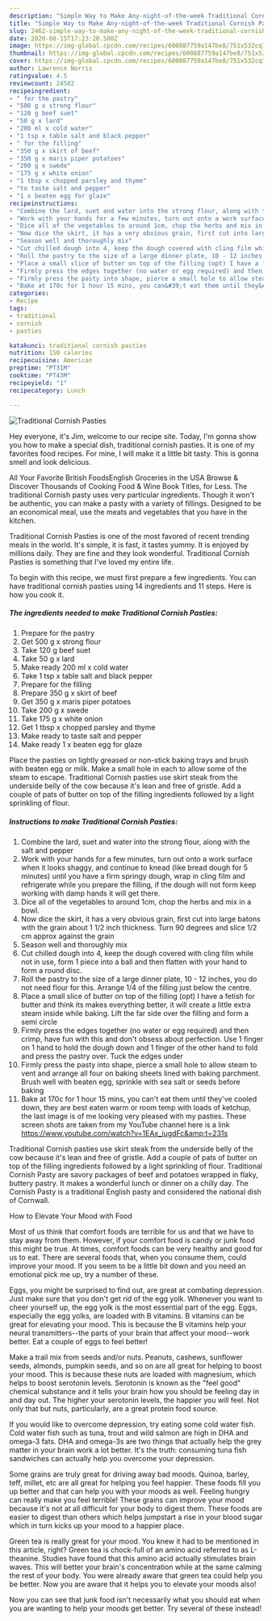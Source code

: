 ```yaml
---
description: "Simple Way to Make Any-night-of-the-week Traditional Cornish Pasties"
title: "Simple Way to Make Any-night-of-the-week Traditional Cornish Pasties"
slug: 2462-simple-way-to-make-any-night-of-the-week-traditional-cornish-pasties
date: 2020-08-15T17:23:20.580Z
image: https://img-global.cpcdn.com/recipes/600887759a147be8/751x532cq70/traditional-cornish-pasties-recipe-main-photo.jpg
thumbnail: https://img-global.cpcdn.com/recipes/600887759a147be8/751x532cq70/traditional-cornish-pasties-recipe-main-photo.jpg
cover: https://img-global.cpcdn.com/recipes/600887759a147be8/751x532cq70/traditional-cornish-pasties-recipe-main-photo.jpg
author: Lawrence Norris
ratingvalue: 4.5
reviewcount: 24502
recipeingredient:
- " for the pastry"
- "500 g x strong flour"
- "120 g beef suet"
- "50 g x lard"
- "200 ml x cold water"
- "1 tsp x table salt and black pepper"
- " for the filling"
- "350 g x skirt of beef"
- "350 g x maris piper potatoes"
- "200 g x swede"
- "175 g x white onion"
- "1 tbsp x chopped parsley and thyme"
- "to taste salt and pepper"
- "1 x beaten egg for glaze"
recipeinstructions:
- "Combine the lard, suet and water into the strong flour, along with the salt and pepper"
- "Work with your hands for a few minutes, turn out onto a work surface when it looks shaggy, and continue to knead (like bread dough for 5 minutes) until you have a firm springy dough, wrap in cling film and refrigerate while you prepare the filling, if the dough will not form keep working with damp hands it will get there."
- "Dice all of the vegetables to around 1cm, chop the herbs and mix in a bowl."
- "Now dice the skirt, it has a very obvious grain, first cut into large batons with the grain about 1 1/2 inch thickness. Turn 90 degrees and slice 1/2 cm approx against the grain"
- "Season well and thoroughly mix"
- "Cut chilled dough into 4, keep the dough covered with cling film while not in use, form 1 piece into a ball and then flatten with your hand to form a round disc."
- "Roll the pastry to the size of a large dinner plate, 10 - 12 inches, you do not need flour for this. Arrange 1/4 of the filling just below the centre."
- "Place a small slice of butter on top of the filling (opt) I have a fetish for butter and think its makes everything better, it will create a little extra steam inside while baking. Lift the far side over the filling and form a semi circle"
- "Firmly press the edges together (no water or egg required) and then crimp, have fun with this and don&#39;t obsess about perfection. Use 1 finger on 1 hand to hold the dough down and 1 finger of the other hand to fold and press the pastry over. Tuck the edges under"
- "Firmly press the pasty into shape, pierce a small hole to allow steam to vent and arrange all four on baking sheets lined with baking parchment. Brush well with beaten egg, sprinkle with sea salt or seeds before baking"
- "Bake at 170c for 1 hour 15 mins, you can&#39;t eat them until they&#39;ve cooled down, they are best eaten warm or room temp with loads of ketchup, the last image is of me looking very pleased with my pasties. These screen shots are taken from my YouTube channel here is a link https://www.youtube.com/watch?v=1EAx_iugdFc&amp;t=231s"
categories:
- Recipe
tags:
- traditional
- cornish
- pasties

katakunci: traditional cornish pasties 
nutrition: 150 calories
recipecuisine: American
preptime: "PT31M"
cooktime: "PT43M"
recipeyield: "1"
recipecategory: Lunch

---
```



![Traditional Cornish Pasties](https://img-global.cpcdn.com/recipes/600887759a147be8/751x532cq70/traditional-cornish-pasties-recipe-main-photo.jpg)

Hey everyone, it's Jim, welcome to our recipe site. Today, I'm gonna show you how to make a special dish, traditional cornish pasties. It is one of my favorites food recipes. For mine, I will make it a little bit tasty. This is gonna smell and look delicious.

All Your Favorite British FoodsEnglish Groceries in the USA Browse &amp; Discover Thousands of Cooking Food &amp; Wine Book Titles, for Less. The traditional Cornish pasty uses very particular ingredients. Though it won&#39;t be authentic, you can make a pasty with a variety of fillings. Designed to be an economical meal, use the meats and vegetables that you have in the kitchen.

Traditional Cornish Pasties is one of the most favored of recent trending meals in the world. It's simple, it is fast, it tastes yummy. It is enjoyed by millions daily. They are fine and they look wonderful. Traditional Cornish Pasties is something that I've loved my entire life.


To begin with this recipe, we must first prepare a few ingredients. You can have traditional cornish pasties using 14 ingredients and 11 steps. Here is how you cook it.

<!--inarticleads1-->

##### The ingredients needed to make Traditional Cornish Pasties:

1. Prepare  for the pastry
1. Get 500 g x strong flour
1. Take 120 g beef suet
1. Take 50 g x lard
1. Make ready 200 ml x cold water
1. Take 1 tsp x table salt and black pepper
1. Prepare  for the filling
1. Prepare 350 g x skirt of beef
1. Get 350 g x maris piper potatoes
1. Take 200 g x swede
1. Take 175 g x white onion
1. Get 1 tbsp x chopped parsley and thyme
1. Make ready to taste salt and pepper
1. Make ready 1 x beaten egg for glaze


Place the pasties on lightly greased or non-stick baking trays and brush with beaten egg or milk. Make a small hole in each to allow some of the steam to escape. Traditional Cornish pasties use skirt steak from the underside belly of the cow because it&#39;s lean and free of gristle. Add a couple of pats of butter on top of the filling ingredients followed by a light sprinkling of flour. 

<!--inarticleads2-->

##### Instructions to make Traditional Cornish Pasties:

1. Combine the lard, suet and water into the strong flour, along with the salt and pepper
1. Work with your hands for a few minutes, turn out onto a work surface when it looks shaggy, and continue to knead (like bread dough for 5 minutes) until you have a firm springy dough, wrap in cling film and refrigerate while you prepare the filling, if the dough will not form keep working with damp hands it will get there.
1. Dice all of the vegetables to around 1cm, chop the herbs and mix in a bowl.
1. Now dice the skirt, it has a very obvious grain, first cut into large batons with the grain about 1 1/2 inch thickness. Turn 90 degrees and slice 1/2 cm approx against the grain
1. Season well and thoroughly mix
1. Cut chilled dough into 4, keep the dough covered with cling film while not in use, form 1 piece into a ball and then flatten with your hand to form a round disc.
1. Roll the pastry to the size of a large dinner plate, 10 - 12 inches, you do not need flour for this. Arrange 1/4 of the filling just below the centre.
1. Place a small slice of butter on top of the filling (opt) I have a fetish for butter and think its makes everything better, it will create a little extra steam inside while baking. Lift the far side over the filling and form a semi circle
1. Firmly press the edges together (no water or egg required) and then crimp, have fun with this and don&#39;t obsess about perfection. Use 1 finger on 1 hand to hold the dough down and 1 finger of the other hand to fold and press the pastry over. Tuck the edges under
1. Firmly press the pasty into shape, pierce a small hole to allow steam to vent and arrange all four on baking sheets lined with baking parchment. Brush well with beaten egg, sprinkle with sea salt or seeds before baking
1. Bake at 170c for 1 hour 15 mins, you can&#39;t eat them until they&#39;ve cooled down, they are best eaten warm or room temp with loads of ketchup, the last image is of me looking very pleased with my pasties. These screen shots are taken from my YouTube channel here is a link https://www.youtube.com/watch?v=1EAx_iugdFc&amp;t=231s


Traditional Cornish pasties use skirt steak from the underside belly of the cow because it&#39;s lean and free of gristle. Add a couple of pats of butter on top of the filling ingredients followed by a light sprinkling of flour. Traditional Cornish Pasty are savory packages of beef and potatoes wrapped in flaky, buttery pastry. It makes a wonderful lunch or dinner on a chilly day. The Cornish Pasty is a traditional English pasty and considered the national dish of Cornwall. 

How to Elevate Your Mood with Food


Most of us think that comfort foods are terrible for us and that we have to stay away from them. However, if your comfort food is candy or junk food this might be true. At times, comfort foods can be very healthy and good for us to eat. There are several foods that, when you consume them, could improve your mood. If you seem to be a little bit down and you need an emotional pick me up, try a number of these.

Eggs, you might be surprised to find out, are great at combating depression. Just make sure that you don't get rid of the egg yolk. Whenever you want to cheer yourself up, the egg yolk is the most essential part of the egg. Eggs, especially the egg yolks, are loaded with B vitamins. B vitamins can be great for elevating your mood. This is because the B vitamins help your neural transmitters--the parts of your brain that affect your mood--work better. Eat a couple of eggs to feel better!

Make a trail mix from seeds and/or nuts. Peanuts, cashews, sunflower seeds, almonds, pumpkin seeds, and so on are all great for helping to boost your mood. This is because these nuts are loaded with magnesium, which helps to boost serotonin levels. Serotonin is known as the "feel good" chemical substance and it tells your brain how you should be feeling day in and day out. The higher your serotonin levels, the happier you will feel. Not only that but nuts, particularly, are a great protein food source.

If you would like to overcome depression, try eating some cold water fish. Cold water fish such as tuna, trout and wild salmon are high in DHA and omega-3 fats. DHA and omega-3s are two things that actually help the grey matter in your brain work a lot better. It's the truth: consuming tuna fish sandwiches can actually help you overcome your depression. 

Some grains are truly great for driving away bad moods. Quinoa, barley, teff, millet, etc are all great for helping you feel happier. These foods fill you up better and that can help you with your moods as well. Feeling hungry can really make you feel terrible! These grains can improve your mood because it's not at all difficult for your body to digest them. These foods are easier to digest than others which helps jumpstart a rise in your blood sugar which in turn kicks up your mood to a happier place.

Green tea is really great for your mood. You knew it had to be mentioned in this article, right? Green tea is chock-full of an amino acid referred to as L-theanine. Studies have found that this amino acid actually stimulates brain waves. This will better your brain's concentration while at the same calming the rest of your body. You were already aware that green tea could help you be better. Now you are aware that it helps you to elevate your moods also!

Now you can see that junk food isn't necessarily what you should eat when you are wanting to help your moods get better. Try several of these instead!

